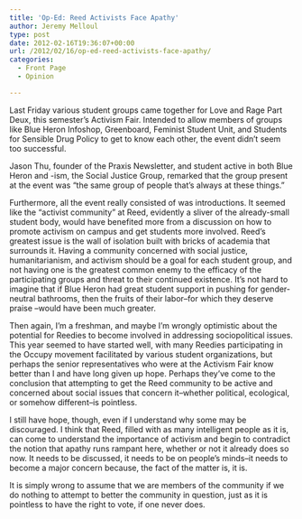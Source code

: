 ```yaml
---
title: 'Op-Ed: Reed Activists Face Apathy'
author: Jeremy Melloul
type: post
date: 2012-02-16T19:36:07+00:00
url: /2012/02/16/op-ed-reed-activists-face-apathy/
categories:
  - Front Page
  - Opinion

---
```

Last Friday various student groups came together for Love and Rage Part Deux, this semester&#8217;s Activism Fair. Intended to allow members of groups like Blue Heron Infoshop, Greenboard, Feminist Student Unit, and Students for Sensible Drug Policy to get to know each other, the event didn&#8217;t seem too successful.

Jason Thu, founder of the Praxis Newsletter, and student active in both Blue Heron and -ism, the Social Justice Group, remarked that the group present at the event was &#8220;the same group of people that&#8217;s always at these things.&#8221;

Furthermore, all the event really consisted of was introductions. It seemed like the &#8220;activist community&#8221; at Reed, evidently a sliver of the already-small student body, would have benefited more from a discussion on how to promote activism on campus and get students more involved. Reed&#8217;s greatest issue is the wall of isolation built with bricks of academia that surrounds it. Having a community concerned with social justice, humanitarianism, and activism should be a goal for each student group, and not having one is the greatest common enemy to the efficacy of the participating groups and threat to their continued existence. It&#8217;s not hard to imagine that if Blue Heron had great student support in pushing for gender-neutral bathrooms, then the fruits of their labor–for which they deserve praise –would have been much greater.

Then again, I&#8217;m a freshman, and maybe I&#8217;m wrongly optimistic about the potential for Reedies to become involved in addressing sociopolitical issues. This year seemed to have started well, with many Reedies participating in the Occupy movement facilitated by various student organizations, but perhaps the senior representatives who were at the Activism Fair know better than I and have long given up hope. Perhaps they&#8217;ve come to the conclusion that attempting to get the Reed community to be active and concerned about social issues that concern it–whether political, ecological, or somehow different–is pointless.

I still have hope, though, even if I understand why some may be discouraged. I think that Reed, filled with as many intelligent people as it is, can come to understand the importance of activism and begin to contradict the notion that apathy runs rampant here, whether or not it already does so now. It needs to be discussed, it needs to be on people&#8217;s minds–it needs to become a major concern because, the fact of the matter is, it is.

It is simply wrong to assume that we are members of the community if we do nothing to attempt to better the community in question, just as it is pointless to have the right to vote, if one never does.